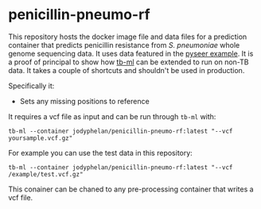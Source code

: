 # penicillin-pneumo-rf

This repository hosts the docker image file and data files for a prediction container that predicts penicillin resistance from *S. pneumoniae* whole genome sequencing data.
It uses data featured in the [pyseer example](https://pyseer.readthedocs.io/en/master/tutorial.html). It is a proof of principal to show how [tb-ml](https://github.com/jodyphelan/tb-ml) can be extended to run on non-TB data. It takes a couple of shortcuts and shouldn't be used in production.

Specifically it:
* Sets any missing positions to reference

It requires a vcf file as input and can be run through `tb-ml` with:

```
tb-ml --container jodyphelan/penicillin-pneumo-rf:latest "--vcf yoursample.vcf.gz"
```

For example you can use the test data in this repository:

```
tb-ml --container jodyphelan/penicillin-pneumo-rf:latest "--vcf /example/test.vcf.gz"
```

This conainer can be chaned to any pre-processing container that writes a vcf file.